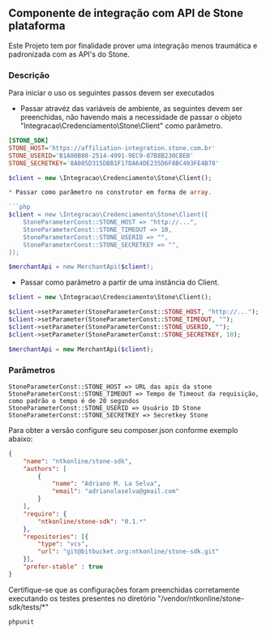 
## Componente de integração com API de Stone plataforma

Este Projeto tem por finalidade prover uma integração menos traumática e padronizada com as API's 
do Stone.

### Descrição

Para iniciar o uso os seguintes passos devem ser executados

* Passar atravéz das variáveis de ambiente, as seguintes devem ser preenchidas, não havendo mais a necessidade de passar o objeto "Integracao\Credenciamento\Stone\Client" como parâmetro.

```ini
[STONE_SDK]
STONE_HOST='https://affiliation-integration.stone.com.br'
STONE_USERID='B1A00B80-2514-4991-9EC9-07B8B230CBEB'
STONE_SECRETKEY='8A085D315DBB1F17DA64DE235D6F8BC493FE4B78'
```

```php
$client = new \Integracao\Credenciamento\Stone\Client();

* Passar como parâmetro no construtor em forma de array.

```php
$client = new \Integracao\Credenciamento\Stone\Client([
    StoneParameterConst::STONE_HOST => "http://...",
    StoneParameterConst::STONE_TIMEOUT => 10,
    StoneParameterConst::STONE_USERID => "",
    StoneParameterConst::STONE_SECRETKEY => "",
]);

$merchantApi = new MerchantApi($client);
```

* Passar como parâmetro a partir de uma instância do Client.

```php
$client = new \Integracao\Credenciamento\Stone\Client();

$client->setParameter(StoneParameterConst::STONE_HOST, "http://...");
$client->setParameter(StoneParameterConst::STONE_TIMEOUT, "");
$client->setParameter(StoneParameterConst::STONE_USERID, "");
$client->setParameter(StoneParameterConst::STONE_SECRETKEY, 10);

$merchantApi = new MerchantApi($client);
```

### Parâmetros

    StoneParameterConst::STONE_HOST => URL das apis da stone
    StoneParameterConst::STONE_TIMEOUT => Tempo de Timeout da requisição, como padrão o tempo é de 20 segundos
    StoneParameterConst::STONE_USERID => Usuário ID Stone
    StoneParameterConst::STONE_SECRETKEY => Secretkey Stone


Para obter a versão configure seu composer.json conforme exemplo abaixo:

```json
{
    "name": "ntkonline/stone-sdk",
    "authors": [
        {
            "name": "Adriano M. La Selva",
            "email": "adrianolaselva@gmail.com"
        }
    ],
    "require": {
        "ntkonline/stone-sdk": "0.1.*"
    },
    "repositories": [{
        "type": "vcs",
        "url": "git@bitbucket.org:ntkonline/stone-sdk.git"
    }],
	"prefer-stable" : true
}
```

Certifique-se que as configurações foram preenchidas corretamente executando os testes presentes no diretório "/vendor/ntkonline/stone-sdk/tests/*"

```sh
phpunit
```

[BitBucket]: <https://ntkdesenv@bitbucket.org/ntkdesenv/stone-sdk.git>